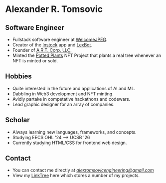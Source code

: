 # Alexander R. Tomsovic

## Software Engineer
- Fullstack software engineer at [WelcomeJPEG](https://welcomejpeg.com). 
- Creator of the [Instock](https://instockapp.org) app and [LexBot](https://lexbot.org).
- Founder of [A.R.T. Corp, LLC](https://alextomsovic1.wixsite.com/artcorp).
- Minted the [Potted Plants](https://opensea.io/pottedplantsnft) NFT Project that plants a real tree whenever an NFT is minted or sold. 

## Hobbies
- Quite interested in the future and applications of AI and ML.
- Dabbling in Web3 development and NFT minting.
- Avidly partake in competative hackathons and codewars.
- Lead graphic designer for an array of companies.

## Scholar
- Always learning new languages, frameworks, and concepts.
- Studying EECS OHL '24 --> UCSB '26
- Currently studying HTML/CSS for frontend web design. 

## Contact
- You can contact me directly at *alextomsovicengineering@gmail.com*
- View my [LinkTree](https:linktr.ee/alextomsovic) here which stores a number of my projects. 





